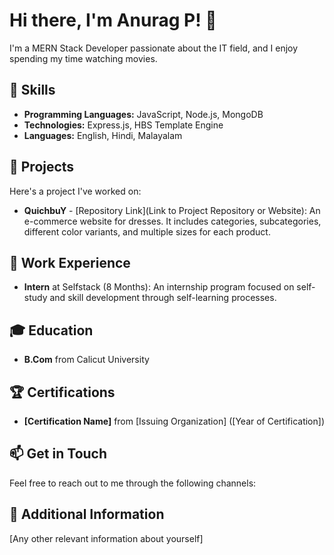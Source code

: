 # Hi there, I'm Anurag P! 👋

I'm a MERN Stack Developer passionate about the IT field, and I enjoy spending my time watching movies.

## 🚀 Skills

- **Programming Languages:** JavaScript, Node.js, MongoDB
- **Technologies:** Express.js, HBS Template Engine
- **Languages:** English, Hindi, Malayalam

## 💼 Projects

Here's a project I've worked on:

- **QuichbuY** - [Repository Link](Link to Project Repository or Website): An e-commerce website for dresses. It includes categories, subcategories, different color variants, and multiple sizes for each product.

## 🌱 Work Experience

- **Intern** at Selfstack (8 Months): An internship program focused on self-study and skill development through self-learning processes.

## 🎓 Education

- **B.Com** from Calicut University

## 🏆 Certifications

- **[Certification Name]** from [Issuing Organization] ([Year of Certification])

## 📫 Get in Touch

Feel free to reach out to me through the following channels:




## 💬 Additional Information

[Any other relevant information about yourself]
